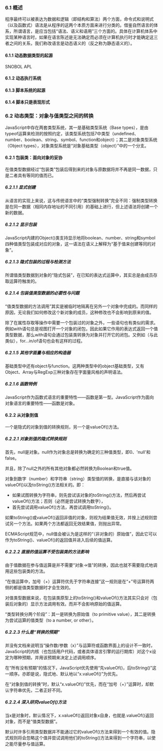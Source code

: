 ### 6.1 概述

程序最终可以被表达为数据和逻辑（即结构和算法）两个方面，命令式和说明式（以及函数式）语法是从程序的这两个本质方面来进行分类的。借鉴自然语言的体系，所谓语言，是应当包括“语法、语义和语用”三个方面的。具体在计算机体系中实现某种语言时，如果在语言陈述是无法确定而必须在计算机执行时才能确定这三者之间的关系，我们称改语言是动态语义的（反之称为静态语义的）。

#### 6.1.1 动态数据类型的起源

SNOBOL APL

#### 6.1.2 动态执行系统



#### 6.1.3 脚本系统的起源



#### 6.1.4 脚本只是表现形式

### 6.2 动态类型：对象与值类型之间的转换

JavaScript中存在两套类型系统，其一是基础类型系统（Base types），是由typeof运算来检测的按照约定，该类型系统包括7中类型（undefined、number、boolean、string、symbol、function和object）；其二是对象类型系统（Object types），对象类型系统是“对象基础类型（object）”中的一个分支。

#### 6.2.1 包装类：面向对象的妥协

在值类型数据经过“包装类”包装后得到来的对象与原数据将并不再是同一数据，只是二者具有等同的值而已。

##### 6.2.1.1 显式创建

从语言的实现上来说，这与传统语言中的“类型强制转换”完全不同：强制类型转换是在同一数据（相同内存地址的不同引用）的基础上进行，但上述语法将创建一个新的数据。

##### 6.2.1.2 显示包装

JavaScript内建的Object()类支持显示地将boolean、number、string和symbol四种值类型包装成对应的对象，这一语法在语义上解释为“基于值来创建等同的对象”。

##### 6.2.1.3 隐式包装的过程与检测方法

所谓值类型数据到对象的“隐式包装”，在已知的表达式运算中，其实总是由成员存取运算符触发的。

##### 6.2.1.4 包装值类型数据的必要性与问题

“值类型数据的方法调用”其实是被临时地隔离在另外一个对象中完成的。而同样的原因，无论我们如何修改这个新对象的成员，这种修改也不会影响到原来的值。

除了在属性存取等操作中需要一个包装过的对象之外，一些语句也有类似的需求。例如with语句总是视图打开一个对象的闭包，因此如果它作用的表达式返回一个值类型数据，那么with语句会通过包装类转换为对象并打开它的闭包。又例如（与此类似），for...in/of语句也会有这样的过程。

##### 6.2.1.5 其他字面量与相应的构造器

基础类型中还有object与function。这两种类型中的object基础类型，又有Object、Array与RegExp三种对象存在字面量风格的声明语法。

##### 6.2.1.6 函数特例

JavaScript作为函数式语言的重要特性——函数是第一型。JavaScript作为面向对象语言的重要特性——函数是对象。

#### 6.2.2 从对象到值

一个是隐式的对象到值的转换规则，另一个是valueOf()方法。

##### 6.2.2.1 对象到值的隐式转换规则

首先，null是对象。null作为对象总是转换为确定的三种值类型，即0、'null'和false。

并且，除了null之外的所有其他对象都必然转换为Boolean和true值。

对象到数字（number）和字符串（string）类型值的转换，是直接与该对象的valueOf()以及toString()方法相关的。即：

- 如果试图转换为字符串，则先尝试该对象的toString()方法，然后再尝试valueOf()方法；否则（必然是尝试转换为数字），
- 首先尝试调用valueOf()方法，再尝试调用toString()。

如果toString()或valueOf()返回非值的对象，则视为结果值无效，并按上述规则尝试另一个方法。如果两个方法都返回无效结果值，则抛出异常。

ECMAScript规范中，null值会被认为是这样的“（非对象的）原始值”，因此它可以作为toString()、valueOf()的返回值并进入后续的值运算。

##### 6.2.2.2 直接的值运算不受包装类的方法影响

由于值数据在参与值运算是并不需要“对象->值”的转换，因此也就不需要隐式地调用这些包装类的方法。

“在值运算中，加号（+）运算符优先于字符串连接”这一规则是在“+”号运算符两侧的都是值类型数据时才会生效的。

对值类型数据来说，在包装类原型上的toString()和valueOf()方法其实只会对（包装后对象的）显示方法调用有效。而并不会影响原始的值运算。

“类型转换分两个阶段”：其一是转换为原始值（to primitive value），其二是转换为尝试运算的值类型（to a number, or other）。

##### 6.2.2.3 什么是“转换的预期”

并没有文档来说明当“操作数/参数（x）”与运算符或函数界面上的设计不一致时，JavaScript的内核（也包括用户代码，或者具体语言引擎的运行期库）对这个x设定为哪种预期，并用该预期来决定上述调用顺序。

在“所有没有预期”的情况下，JavaScript优先使用“先valueOf()，后toString()”这一顺序。亦即是说，隐式地、默认地以“x.valueOf()”为优先。

在“对象到值的转换”时，默认“x.valueOf()”优先，而在“加号（+）”运算时，却默认字符串优先，二者正好不同。

##### 6.2.2.4 深入研究valueOf()方法

当x是对象时，默认情况下，x.valueOf()返回对象x自身，也就是.valueOf()返回对象，而不是“值类型数据”。

默认时许多引用类型数据并不能通过它的valueOf()方法来得到一个有效的值。隐式规则将会忽略这个值并尝试调用他们的toString()方法来得到一个字符串，以使之能尽量参与值运算。